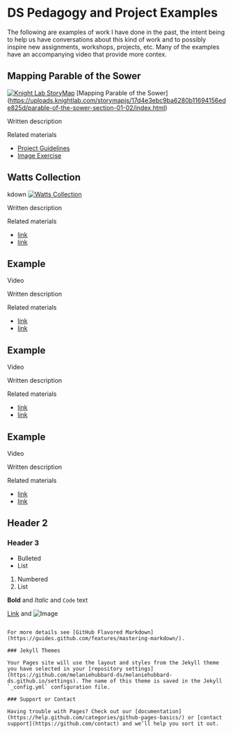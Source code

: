 # DS Pedagogy and Project Examples
The following are examples of work I have done in the past, the intent being to help us have conversations about this kind of work and to possibly inspire new assignments, workshops, projects, etc. Many of the examples have an accompanying video that provide more contex.

## Mapping Parable of the Sower

[![Knight Lab StoryMap](http://img.youtube.com/vi/e5y8ZPyR-v8/0.jpg)](http://www.youtube.com/watch?v=e5y8ZPyR-v8 "Knight Lab StoryMap")
[Mapping Parable of the Sower] (https://uploads.knightlab.com/storymapjs/17d4e3ebc9ba6280b11694156ede825d/parable-of-the-sower-section-01-02/index.html)

Written description

Related materials
- [Project Guidelines](http://ds.lmu.edu/wp-content/uploads/2018/07/ParableOfTheSowerAssignment.pdf)
- [Image Exercise](http://ds.lmu.edu/wp-content/uploads/2018/07/VisualImageExercise_LMU_ENGL2297.pdf)


## Watts Collection

kdown
[![Watts Collection](http://img.youtube.com/vi/e5y8ZPyR-v8/0.jpg)](http://www.youtube.com/watch?v=e5y8ZPyR-v8 "Watts Collection")

Written description

Related materials
- [link]( )
- [link]()

## Example

Video

Written description

Related materials
- [link]( )
- [link]()

## Example

Video

Written description

Related materials
- [link]( )
- [link]()

## Example

Video

Written description

Related materials
- [link]( )
- [link]()





## Header 2
### Header 3

- Bulleted
- List

1. Numbered
2. List

**Bold** and _Italic_ and `Code` text

[Link](url) and ![Image](src)
```

For more details see [GitHub Flavored Markdown](https://guides.github.com/features/mastering-markdown/).

### Jekyll Themes

Your Pages site will use the layout and styles from the Jekyll theme you have selected in your [repository settings](https://github.com/melaniehubbard-ds/melaniehubbard-ds.github.io/settings). The name of this theme is saved in the Jekyll `_config.yml` configuration file.

### Support or Contact

Having trouble with Pages? Check out our [documentation](https://help.github.com/categories/github-pages-basics/) or [contact support](https://github.com/contact) and we’ll help you sort it out.
